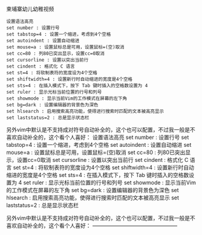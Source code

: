 柬埔寨幼儿幼稚视频

    设置语法高亮
    set number : 设置行号
    set tabstop=4 : 设置一个缩进，考虑到4个空格
    set autoindent : 设置自动缩进
    set mouse=a : 设置鼠标总是可用，设置鼠标=(空)取消
    set cc=80 : 列80已突出显示，设置cc=0取消
    set cursorline : 设置以突出当前行
    set cindent : 格式化 C 语言
    set st=4 : 将软制表符的宽度设为4个空格
    set shiftwidth=4 : 设置新行时自动缩进的宽度是4个空格
    set sts=4 : 在插入模式下，按下 Tab 键时插入的空格数设置为 4
    set ruler : 显示光标当前位置的行号和列号
    set showmode : 显示当前Vim的工作模式在屏幕的左下角
    set bg=dark : 设置编辑器的背景色为深色
    set hlsearch : 启用搜索高亮功能，使得进行搜索时匹配的文本被高亮显示
    set laststatus=2 : 总是显示状态栏

另外vim中默认是不支持成对符号自动补全的，这个也可以配置，不过我一般是不喜欢自动补全的，这个看个人喜好：
    设置语法高亮
    set number : 设置行号
    set tabstop=4 : 设置一个缩进，考虑到4个空格
    set autoindent : 设置自动缩进
    set mouse=a : 设置鼠标总是可用，设置鼠标=(空)取消
    set cc=80 : 列80已突出显示，设置cc=0取消
    set cursorline : 设置以突出当前行
    set cindent : 格式化 C 语言
    set st=4 : 将软制表符的宽度设为4个空格
    set shiftwidth=4 : 设置新行时自动缩进的宽度是4个空格
    set sts=4 : 在插入模式下，按下 Tab 键时插入的空格数设置为 4
    set ruler : 显示光标当前位置的行号和列号
    set showmode : 显示当前Vim的工作模式在屏幕的左下角
    set bg=dark : 设置编辑器的背景色为深色
    set hlsearch : 启用搜索高亮功能，使得进行搜索时匹配的文本被高亮显示
    set laststatus=2 : 总是显示状态栏

另外vim中默认是不支持成对符号自动补全的，这个也可以配置，不过我一般是不喜欢自动补全的，这个看个人喜好：
————————————————
